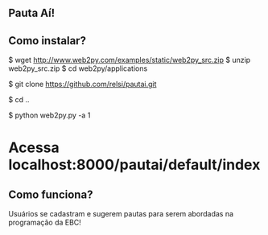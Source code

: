 Pauta Aí!
----------------------

## Como instalar?


  $ wget http://www.web2py.com/examples/static/web2py_src.zip
  $ unzip web2py_src.zip
  $ cd web2py/applications

  $ git clone https://github.com/relsi/pautai.git

  $ cd ..

  $ python web2py.py -a 1

  # Acessa localhost:8000/pautai/default/index


## Como funciona?

Usuários se cadastram e sugerem pautas para serem abordadas na programação da EBC!
